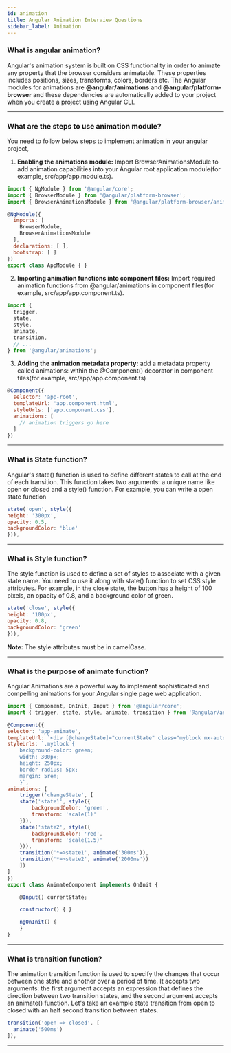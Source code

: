 ```yaml
---
id: animation
title: Angular Animation Interview Questions
sidebar_label: Animation
---
```


### What is angular animation?
Angular's animation system is built on CSS functionality in order to animate any property that the browser considers animatable. These properties includes positions, sizes, transforms, colors, borders etc. The Angular modules for animations are **@angular/animations** and **@angular/platform-browser** and these dependencies are automatically added to your project when you create a project using Angular CLI.

---

### What are the steps to use animation module?
 You need to follow below steps to implement animation in your angular project,

 1. **Enabling the animations module:** Import BrowserAnimationsModule to add animation capabilities into your Angular root application module(for example, src/app/app.module.ts).
 ```javascript
 import { NgModule } from '@angular/core';
 import { BrowserModule } from '@angular/platform-browser';
 import { BrowserAnimationsModule } from '@angular/platform-browser/animations';

 @NgModule({
   imports: [
     BrowserModule,
     BrowserAnimationsModule
   ],
   declarations: [ ],
   bootstrap: [ ]
 })
 export class AppModule { }
 ```
 2. **Importing animation functions into component files:** Import required animation functions from @angular/animations in component files(for example, src/app/app.component.ts).
 ```javascript
 import {
   trigger,
   state,
   style,
   animate,
   transition,
   // ...
 } from '@angular/animations';
 ```
 3. **Adding the animation metadata property:** add a metadata property called animations: within the @Component() decorator in component files(for example, src/app/app.component.ts)
 ```javascript
 @Component({
   selector: 'app-root',
   templateUrl: 'app.component.html',
   styleUrls: ['app.component.css'],
   animations: [
     // animation triggers go here
   ]
 })
 ```

---

### What is State function?
Angular's state() function is used to define different states to call at the end of each transition. This function takes two arguments: a unique name like open or closed and a style() function.
For example, you can write a open state function
```javascript
state('open', style({
height: '300px',
opacity: 0.5,
backgroundColor: 'blue'
})),
```

---

### What is Style function?
The style function is used to define a set of styles to associate with a given state name. You need to use it along with state() function to set CSS style attributes. For example, in the close state, the button has a height of 100 pixels, an opacity of 0.8, and a background color of green.
```javascript
state('close', style({
height: '100px',
opacity: 0.8,
backgroundColor: 'green'
})),
```
**Note:** The style attributes must be in camelCase.

---

### What is the purpose of animate function?
 Angular Animations are a powerful way to implement sophisticated and compelling animations for your Angular single page web application.

```javascript
import { Component, OnInit, Input } from '@angular/core';
import { trigger, state, style, animate, transition } from '@angular/animations';

@Component({
selector: 'app-animate',
templateUrl: `<div [@changeState]="currentState" class="myblock mx-auto"></div>`,
styleUrls: `.myblock {
    background-color: green;
    width: 300px;
    height: 250px;
    border-radius: 5px;
    margin: 5rem;
    }`,
animations: [
    trigger('changeState', [
    state('state1', style({
        backgroundColor: 'green',
        transform: 'scale(1)'
    })),
    state('state2', style({
        backgroundColor: 'red',
        transform: 'scale(1.5)'
    })),
    transition('*=>state1', animate('300ms')),
    transition('*=>state2', animate('2000ms'))
    ])
]
})
export class AnimateComponent implements OnInit {

    @Input() currentState;

    constructor() { }

    ngOnInit() {
    }
}
```

---
### What is transition function?
 The animation transition function is used to specify the changes that occur between one state and another over a period of time. It accepts two arguments: the first argument accepts an expression that defines the direction between two transition states, and the second argument accepts an animate() function.
 Let's take an example state transition from open to closed with an half second transition between states.

 ```javascript
 transition('open => closed', [
   animate('500ms')
 ]),
 ```

---
